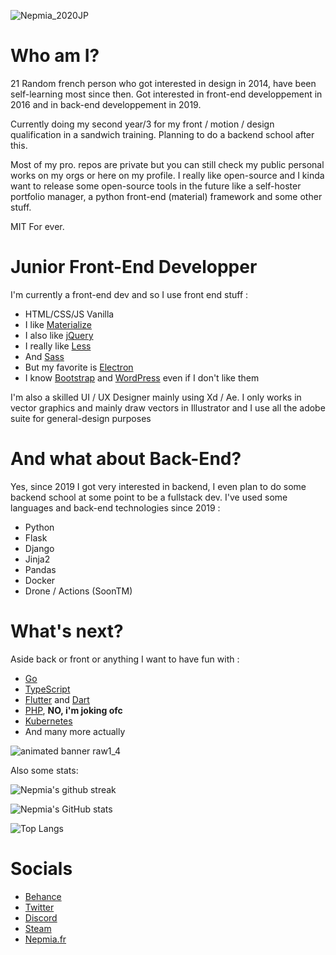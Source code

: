 ![Nepmia_2020JP](https://user-images.githubusercontent.com/64558289/136078331-65645cca-4623-4de7-b16b-f50f6fdb8ddb.png)
  
# Who am I?
21 Random french person who got interested in design in 2014, have been self-learning most since then. Got interested in front-end developpement in 2016 and in back-end developpement in 2019. 

Currently doing my second year/3 for my front / motion / design qualification in a sandwich training. Planning to do a backend school after this.

Most of my pro. repos are private but you can still check my public personal works on my orgs or here on my profile. I really like open-source and I kinda want to release some open-source tools in the future like a self-hoster portfolio manager, a python front-end (material) framework and some other stuff.

MIT For ever.
# Junior Front-End Developper
I'm currently a front-end dev and so I use front end stuff :
- HTML/CSS/JS Vanilla
- I like [Materialize](https://materializecss.com/)
- I also like [jQuery](https://jquery.com/)
- I really like [Less](https://lesscss.org/) 
- And [Sass](https://sass-lang.com/)
- But my favorite is [Electron](https://www.electronjs.org/)
- I know [Bootstrap](https://getbootstrap.com/) and [WordPress](https://wordpress.com/) even if I don't like them
  
I'm also a skilled UI / UX Designer mainly using Xd / Ae. I only works in vector graphics and mainly draw vectors in Illustrator and I use all the adobe suite for general-design  purposes
# And what about Back-End?

Yes, since 2019 I got very interested in backend, I even plan to do some backend school at some point to be a fullstack dev. I've used some languages and back-end technologies since 2019 :
- Python 
- Flask
- Django
- Jinja2
- Pandas
- Docker
- Drone / Actions (SoonTM)
  
  
# What's next?
Aside back or front or anything I want to have fun with :
- [Go](https://go.dev/)
- [TypeScript](https://www.typescriptlang.org/)
- [Flutter](https://flutter.dev/) and [Dart](https://dart.dev/)
- [PHP](https://www.php.net/), **NO, i'm joking ofc**
- [Kubernetes](https://kubernetes.io/)
- And many more actually
  
![animated banner raw1_4](https://user-images.githubusercontent.com/64558289/136078813-f6686ace-83a0-4c00-8b0c-f9030b0f0659.gif)
  
Also some stats:

![Nepmia's github streak](https://github-readme-streak-stats.herokuapp.com/?user=Nepmia&theme=tokyonight)
  
![Nepmia's GitHub stats](https://github-readme-stats.vercel.app/api?username=nepmia&show_icons=true&theme=tokyonight)
  
![Top Langs](https://github-readme-stats.vercel.app/api/top-langs/?username=nepmia&theme=tokyonight)
  
  
# Socials
- [Behance](https://www.behance.net/nepmia)
- [Twitter](https://twitter.com/Nepmia)
- [Discord](https://discord.gg/3QPMpdg)
- [Steam](https://steamcommunity.com/id/Nepmia/)
- [Nepmia.fr](https://nepmia.fr)
